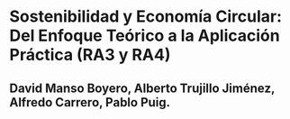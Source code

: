 # Sostenibilidad y Economía Circular: Del Enfoque Teórico a la Aplicación Práctica (RA3 y RA4)
## David Manso Boyero, Alberto Trujillo Jiménez, Alfredo Carrero, Pablo Puig.
